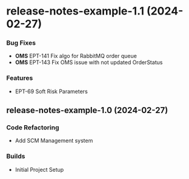 # release-notes-example-1.1 (2024-02-27)
### Bug Fixes
* **OMS** EPT-141 Fix algo for RabbitMQ order queue
* **OMS** EPT-143 Fix OMS issue with not updated OrderStatus
### Features
* EPT-69 Soft Risk Parameters

## release-notes-example-1.0 (2024-02-27)
### Code Refactoring
* Add SCM Management system
### Builds
* Initial Project Setup

